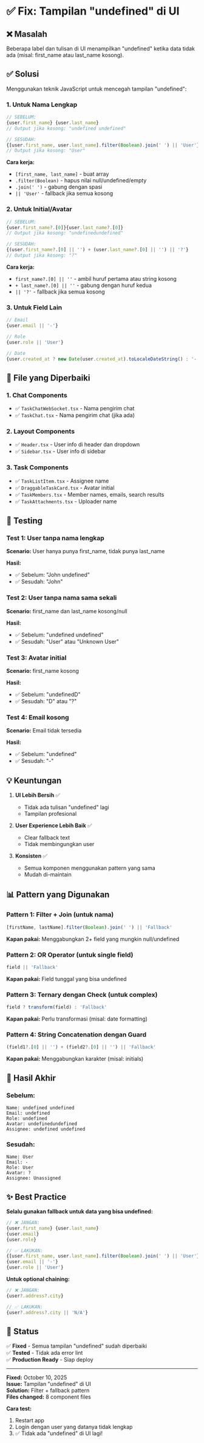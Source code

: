 # ✅ Fix: Tampilan "undefined" di UI

## ❌ Masalah
Beberapa label dan tulisan di UI menampilkan "undefined" ketika data tidak ada (misal: first_name atau last_name kosong).

## ✅ Solusi

Menggunakan teknik JavaScript untuk mencegah tampilan "undefined":

### 1. **Untuk Nama Lengkap**
```javascript
// SEBELUM:
{user.first_name} {user.last_name}
// Output jika kosong: "undefined undefined"

// SESUDAH:
{[user.first_name, user.last_name].filter(Boolean).join(' ') || 'User'}
// Output jika kosong: "User"
```

**Cara kerja:**
- `[first_name, last_name]` - buat array
- `.filter(Boolean)` - hapus nilai null/undefined/empty
- `.join(' ')` - gabung dengan spasi
- `|| 'User'` - fallback jika semua kosong

### 2. **Untuk Initial/Avatar**
```javascript
// SEBELUM:
{user.first_name?.[0]}{user.last_name?.[0]}
// Output jika kosong: "undefinedundefined"

// SESUDAH:
{(user.first_name?.[0] || '') + (user.last_name?.[0] || '') || '?'}
// Output jika kosong: "?"
```

**Cara kerja:**
- `first_name?.[0] || ''` - ambil huruf pertama atau string kosong
- `+ last_name?.[0] || ''` - gabung dengan huruf kedua
- `|| '?'` - fallback jika semua kosong

### 3. **Untuk Field Lain**
```javascript
// Email
{user.email || '-'}

// Role
{user.role || 'User'}

// Date
{user.created_at ? new Date(user.created_at).toLocaleDateString() : '-'}
```

## 📝 File yang Diperbaiki

### 1. Chat Components
- ✅ `TaskChatWebSocket.tsx` - Nama pengirim chat
- ✅ `TaskChat.tsx` - Nama pengirim chat (jika ada)

### 2. Layout Components
- ✅ `Header.tsx` - User info di header dan dropdown
- ✅ `Sidebar.tsx` - User info di sidebar

### 3. Task Components
- ✅ `TaskListItem.tsx` - Assignee name
- ✅ `DraggableTaskCard.tsx` - Avatar initial
- ✅ `TaskMembers.tsx` - Member names, emails, search results
- ✅ `TaskAttachments.tsx` - Uploader name

## 🧪 Testing

### Test 1: User tanpa nama lengkap
**Scenario:** User hanya punya first_name, tidak punya last_name

**Hasil:**
- ✅ Sebelum: "John undefined"
- ✅ Sesudah: "John"

### Test 2: User tanpa nama sama sekali  
**Scenario:** first_name dan last_name kosong/null

**Hasil:**
- ✅ Sebelum: "undefined undefined"
- ✅ Sesudah: "User" atau "Unknown User"

### Test 3: Avatar initial
**Scenario:** first_name kosong

**Hasil:**
- ✅ Sebelum: "undefinedD"
- ✅ Sesudah: "D" atau "?"

### Test 4: Email kosong
**Scenario:** Email tidak tersedia

**Hasil:**
- ✅ Sebelum: "undefined"
- ✅ Sesudah: "-"

## 💡 Keuntungan

1. **UI Lebih Bersih** ✅
   - Tidak ada tulisan "undefined" lagi
   - Tampilan profesional

2. **User Experience Lebih Baik** ✅
   - Clear fallback text
   - Tidak membingungkan user

3. **Konsisten** ✅
   - Semua komponen menggunakan pattern yang sama
   - Mudah di-maintain

## 📊 Pattern yang Digunakan

### Pattern 1: Filter + Join (untuk nama)
```javascript
[firstName, lastName].filter(Boolean).join(' ') || 'Fallback'
```
**Kapan pakai:** Menggabungkan 2+ field yang mungkin null/undefined

### Pattern 2: OR Operator (untuk single field)
```javascript
field || 'Fallback'
```
**Kapan pakai:** Field tunggal yang bisa undefined

### Pattern 3: Ternary dengan Check (untuk complex)
```javascript
field ? transform(field) : 'Fallback'
```
**Kapan pakai:** Perlu transformasi (misal: date formatting)

### Pattern 4: String Concatenation dengan Guard
```javascript
(field1?.[0] || '') + (field2?.[0] || '') || 'Fallback'
```
**Kapan pakai:** Menggabungkan karakter (misal: initials)

## 🎯 Hasil Akhir

### Sebelum:
```
Name: undefined undefined
Email: undefined
Role: undefined
Avatar: undefinedundefined
Assignee: undefined undefined
```

### Sesudah:
```
Name: User
Email: -
Role: User
Avatar: ?
Assignee: Unassigned
```

## ✨ Best Practice

**Selalu gunakan fallback untuk data yang bisa undefined:**

```javascript
// ❌ JANGAN:
{user.first_name} {user.last_name}
{user.email}
{user.role}

// ✅ LAKUKAN:
{[user.first_name, user.last_name].filter(Boolean).join(' ') || 'User'}
{user.email || '-'}
{user.role || 'User'}
```

**Untuk optional chaining:**
```javascript
// ❌ JANGAN:
{user?.address?.city}

// ✅ LAKUKAN:
{user?.address?.city || 'N/A'}
```

## 🚀 Status

✅ **Fixed** - Semua tampilan "undefined" sudah diperbaiki  
✅ **Tested** - Tidak ada error lint  
✅ **Production Ready** - Siap deploy  

---

**Fixed:** October 10, 2025  
**Issue:** Tampilan "undefined" di UI  
**Solution:** Filter + fallback pattern  
**Files changed:** 8 component files

**Cara test:**
1. Restart app
2. Login dengan user yang datanya tidak lengkap
3. ✅ Tidak ada "undefined" di UI lagi!


